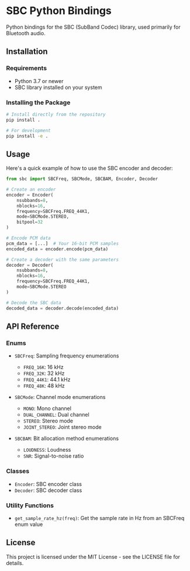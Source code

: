# SBC Python Bindings

Python bindings for the SBC (SubBand Codec) library, used primarily for Bluetooth audio.

## Installation

### Requirements

- Python 3.7 or newer
- SBC library installed on your system

### Installing the Package

```bash
# Install directly from the repository
pip install .

# For development
pip install -e .
```

## Usage

Here's a quick example of how to use the SBC encoder and decoder:

```python
from sbc import SBCFreq, SBCMode, SBCBAM, Encoder, Decoder

# Create an encoder
encoder = Encoder(
    nsubbands=8,
    nblocks=16,
    frequency=SBCFreq.FREQ_44K1,
    mode=SBCMode.STEREO,
    bitpool=32
)

# Encode PCM data
pcm_data = [...]  # Your 16-bit PCM samples
encoded_data = encoder.encode(pcm_data)

# Create a decoder with the same parameters
decoder = Decoder(
    nsubbands=8,
    nblocks=16,
    frequency=SBCFreq.FREQ_44K1,
    mode=SBCMode.STEREO
)

# Decode the SBC data
decoded_data = decoder.decode(encoded_data)
```

## API Reference

### Enums

- `SBCFreq`: Sampling frequency enumerations
  - `FREQ_16K`: 16 kHz
  - `FREQ_32K`: 32 kHz
  - `FREQ_44K1`: 44.1 kHz
  - `FREQ_48K`: 48 kHz

- `SBCMode`: Channel mode enumerations
  - `MONO`: Mono channel
  - `DUAL_CHANNEL`: Dual channel
  - `STEREO`: Stereo mode
  - `JOINT_STEREO`: Joint stereo mode

- `SBCBAM`: Bit allocation method enumerations
  - `LOUDNESS`: Loudness
  - `SNR`: Signal-to-noise ratio

### Classes

- `Encoder`: SBC encoder class
- `Decoder`: SBC decoder class

### Utility Functions

- `get_sample_rate_hz(freq)`: Get the sample rate in Hz from an SBCFreq enum value

## License

This project is licensed under the MIT License - see the LICENSE file for details. 